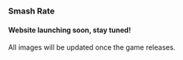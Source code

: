 ### Smash Rate

#### Website launching soon, stay tuned!

All images will be updated once the game releases.